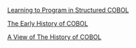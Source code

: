 [Learning to Program in Structured COBOL](http://dl.acm.org/citation.cfm?id=578501)

[The Early History of COBOL](http://dl.acm.org/citation.cfm?id=808378)

[A View of The History of COBOL](http://archive.computerhistory.org/resources/text/Knuth_Don_X4100/PDF_index/k-8-pdf/k-8-u2776-Honeywell-mag-History-Cobol.pdf)
